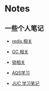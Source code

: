 # Notes
## 一些个人笔记
* [redis 相关](Redis实战阅读笔记)

* [GC 相关]()

* [锁相关]()

* [AQS学习]()

* [JUC 学习笔记]()

  
